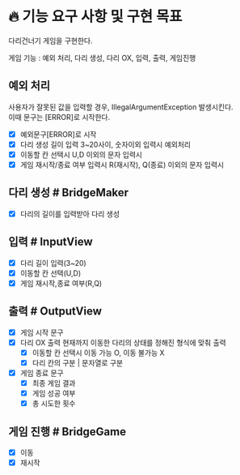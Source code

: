 # 🔥 기능 요구 사항 및 구현 목표
다리건너기 게임을 구현한다.

게임 기능 : 예외 처리, 다리 생성, 다리 OX, 입력, 출력, 게임진행

## 예외 처리
사용자가 잘못된 값을 입력할 경우, IllegalArgumentException 발생시킨다.  
이때 문구는 [ERROR]로 시작한다.

- [x] 예외문구[ERROR]로 시작
- [x] 다리 생성 길이 입력 3~20사이, 숫자이외 입력시 예외처리
- [X] 이동할 칸 선택시 U,D 이외의 문자 입력시
- [x] 게임 재시작/종료 여부 입력시 R(재시작), Q(종료) 이외의 문자 입력시

## 다리 생성 # BridgeMaker

- [x] 다리의 길이를 입력받아 다리 생성

## 입력 # InputView

- [x] 다리 길이 입력(3~20)
- [x] 이동할 칸 선택(U,D)
- [x] 게임 재시작,종료 여부(R,Q)

## 출력 # OutputView

- [x] 게임 시작 문구
- [x] 다리 OX 출력
현재까지 이동한 다리의 상태를 정해진 형식에 맞춰 출력
  - [x] 이동할 칸 선택시 이동 가능 O, 이동 불가능 X
  - [x] 다리 칸의 구분 | 문자열로 구분
- [x] 게임 종료 문구
    - [x] 최종 게임 결과
    - [x] 게임 성공 여부
    - [x] 총 시도한 횟수

## 게임 진행 # BridgeGame

- [x] 이동
- [x] 재시작